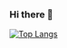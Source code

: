 ### Hi there 👋

<!--
**philipzhux/philipzhux** is a ✨ _special_ ✨ repository because its `README.md` (this file) appears on your GitHub profile.

Here are some ideas to get you started:

- 🔭 I’m currently working on ...
- 🌱 I’m currently learning ...
- 👯 I’m looking to collaborate on ...
- 🤔 I’m looking for help with ...
- 💬 Ask me about ...
- 📫 How to reach me: ...
- 😄 Pronouns: ...
- ⚡ Fun fact: ...
-->
[![Top Langs](https://github-readme-stats.vercel.app/api/top-langs/?username=philipzhux&exclude_repo=new_leetcode&langs_count=10&theme=transparent&layout=compact&bg_color=0d1117&hide_title=true&text_color=ffffff&hide_border=true&include_forks=true)](https://github.com/philipzhux/)


